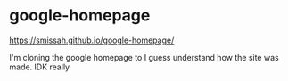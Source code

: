 # google-homepage

https://smissah.github.io/google-homepage/

I'm cloning the google homepage to I guess understand how the site was made. IDK really
